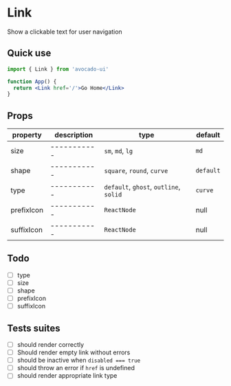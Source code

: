 # Link

Show a clickable text for user navigation

## Quick use

```jsx
import { Link } from 'avocado-ui'

function App() {
  return <Link href='/'>Go Home</Link>
}
```

## Props

| property   | description | type                                   | default   |
| ---------- | ----------- | -------------------------------------- | --------- |
| size       | ----------- | `sm`, `md`, `lg`                       | `md`      |
| shape      | ----------- | `square`, `round`, `curve`             | `default` |
| type       | ----------- | `default`, `ghost`, `outline`, `solid` | `curve`   |
| prefixIcon | ----------- | `ReactNode`                            | null      |
| suffixIcon | ----------- | `ReactNode`                            | null      |

## Todo

- [ ] type
- [ ] size
- [ ] shape
- [ ] prefixIcon
- [ ] suffixIcon

## Tests suites

- [ ] should render correctly
- [ ] Should render empty link without errors
- [ ] should be inactive when `disabled === true`
- [ ] should throw an error if `href` is undefined
- [ ] should render appropriate link type
